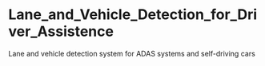 # Lane_and_Vehicle_Detection_for_Driver_Assistence
Lane and vehicle detection system for ADAS systems and self-driving cars
